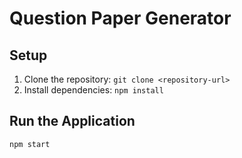 # Question Paper Generator

## Setup

1. Clone the repository: `git clone <repository-url>`
2. Install dependencies: `npm install`

## Run the Application

```bash
npm start

